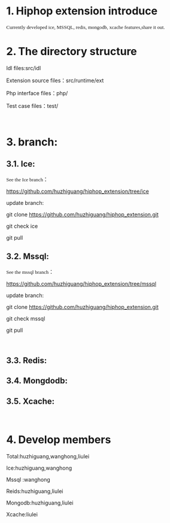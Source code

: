 <div><h1 style="margin-left:21.25pt;text-indent:-21.25pt"><span>1.<span style="font-weight:normal;font-size:7pt;font-family:'Times New Roman'">&nbsp;&nbsp;</span></span><span>Hiphop extension introduce</span></h1><p><span style="font-size:10.0pt;font-family:&quot">Currently de</span><span style="font-size:10.0pt;font-family:&quot">veloped ice, MSSQL, redis, mongodb, xcache features,share it out.</span></p>
<h1 style="margin-left:21.25pt;text-indent:-21.25pt"><span>2.<span style="font-weight:normal;font-size:7pt;font-family:'Times New Roman'">&nbsp;&nbsp;</span></span><span>The directory structure</span></h1><p><span>Idl files:src/idl</span></p>
<p><span>Extension source files</span><span style="font-family:宋体">：</span><span>src/runtime/ext</span></p>
<p><span>Php interface files</span><span style="font-family:宋体">：</span><span>php/</span></p>
<p><span>Test case files</span><span style="font-family:宋体">：</span><span>test/</span></p>
<p><span>&nbsp;</span></p>
<h1 style="margin-left:21.25pt;text-indent:-21.25pt"><span>3.<span style="font-weight:normal;font-size:7pt;font-family:'Times New Roman'">&nbsp;&nbsp;</span></span><span>branch:</span></h1><h2 style="margin-left:1.0cm;text-indent:-1.0cm"><span>3.1.<span style="font-weight:normal;font-size:7pt;font-family:'Times New Roman'">&nbsp; </span></span><span>Ice:</span></h2><p><span style="font-size:10.0pt;font-family:&quot">See the Ice </span><span style="font-size:10.0pt;font-family:&quot">branch</span><span style="font-family:宋体">：</span></p>
<p><span><a href="https://github.com/huzhiguang/hiphop_extension/tree/ice">https://github.com/huzhiguang/hiphop_extension/tree/ice</a></span></p>
<p><span>update branch:</span></p>
<p><span>git clone <a href="https://github.com/huzhiguang/hiphop_extension.git">https://github.com/huzhiguang/hiphop_extension.git</a></span></p>
<p><span>git check ice</span></p>
<p><span>git pull</span></p>
<h2 style="margin-left:1.0cm;text-indent:-1.0cm"><span>3.2.<span style="font-weight:normal;font-size:7pt;font-family:'Times New Roman'">&nbsp; </span></span><span>Mssql:</span></h2><p><span style="font-size:10.0pt;font-family:&quot">See the mssql </span><span style="font-size:10.0pt;font-family:&quot">branch</span><span style="font-family:宋体">：</span></p>
<p><span><a href="https://github.com/huzhiguang/hiphop_extension/tree/mssql">https://github.com/huzhiguang/hiphop_extension/tree/mssql</a></span></p>
<p><span>update branch:</span></p>
<p><span>git clone <a href="https://github.com/huzhiguang/hiphop_extension.git">https://github.com/huzhiguang/hiphop_extension.git</a></span></p>
<p><span>git check mssql</span></p>
<p><span>git pull</span></p>
<p><span>&nbsp;</span></p>
<h2 style="margin-left:1.0cm;text-indent:-1.0cm"><span>3.3.<span style="font-weight:normal;font-size:7pt;font-family:'Times New Roman'">&nbsp; </span></span><span>Redis:</span></h2><h2 style="margin-left:1.0cm;text-indent:-1.0cm"><span>3.4.<span style="font-weight:normal;font-size:7pt;font-family:'Times New Roman'">&nbsp; </span></span><span>Mongdodb:</span></h2><h2 style="margin-left:1.0cm;text-indent:-1.0cm"><span>3.5.<span style="font-weight:normal;font-size:7pt;font-family:'Times New Roman'">&nbsp; </span></span><span>Xcache:</span></h2><p><span>&nbsp;</span></p>
<h1 style="margin-left:21.25pt;text-indent:-21.25pt"><span>4.<span style="font-weight:normal;font-size:7pt;font-family:'Times New Roman'">&nbsp;&nbsp;</span></span><span>Develop members</span></h1><p><span>Total:huzhiguang,wanghong,liulei</span></p>
<p><span>Ice:huzhiguang,wanghong</span></p>
<p><span>Mssql :wanghong</span></p>
<p><span>Reids:huzhiguang,liulei</span></p>
<p><span>Mongodb:huzhiguang,liulei</span></p>
<p><span>Xcache:liulei</span></p>
</div>
